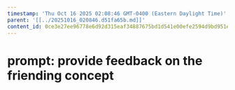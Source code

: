 ```yaml
---
timestamp: 'Thu Oct 16 2025 02:08:46 GMT-0400 (Eastern Daylight Time)'
parent: '[[../20251016_020846.d51fa65b.md]]'
content_id: 0ce3e27ee96778e6d92d315eaf34887675bd1d541e00efe2594d9bd951e08def
---
```


# prompt: provide feedback on the friending concept
